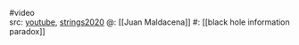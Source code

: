 #video  
src: [youtube](https://www.youtube.com/watch?v=6UpV_C4RB4M), [strings2020](https://indico.cern.ch/event/929434/contributions/3913390/) 
@: [[Juan Maldacena]] 
#: [[black hole information paradox]] 

